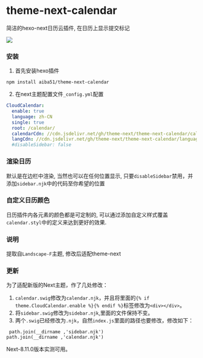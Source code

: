 # theme-next-calendar

简洁的hexo-next日历云插件, 在日历上显示提交标记

![](example.png)

### 安装

1. 首先安装hexo插件

```shell
npm install aiba51/theme-next-calendar
```

2. 在next主题配置文件`_config.yml`配置
```yaml
CloudCalendar:
  enable: true
  language: zh-CN
  single: true
  root: /calendar/
  calendarCdn: //cdn.jsdelivr.net/gh/theme-next/theme-next-calendar/calendar.min.js
  langCdn: //cdn.jsdelivr.net/gh/theme-next/theme-next-calendar/languages.min.js
  #disableSidebar: false
```

### 渲染日历

默认是在边栏中渲染, 当然也可以在任何位置显示, 只要`disableSidebar`禁用，并添加`sidebar.njk`中的代码至你希望的位置

### 自定义日历颜色

日历插件内各元素的颜色都是可定制的, 可以通过添加自定义样式覆盖`calendar.styl`中的定义来达到更好的效果.

### 说明

提取自`Landscape-F`主题, 修改后适配theme-next

### 更新

为了适配新版的Next主题，作了几处修改：
1. `calendar.swig`修改为`calendar.njk`，并且将里面的`{% if theme.CloudCalendar.enable %}{% endif %}`标签修改为`<div></div>`。
2. 将`sidebar.swig`修改为`sidebar.njk`,里面的文件保持不变。
3. 两个`.swig`已经修改为`.njk`，自然`index.js`里面的路径也要修改，修改如下：
```
 path.join(__dirname ,'sidebar.njk')
path.join(__dirname ,'calendar.njk')
```

Next-8.11.0版本实测可用。

